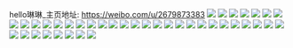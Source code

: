 hello琳琳_主页地址: https://weibo.com/u/2679873383 
![](https://wx4.sinaimg.cn/mw2000/9fbb9f67ly1h9f5ro5mwij22by3404qr.jpg) 
![](https://wx4.sinaimg.cn/mw2000/9fbb9f67ly1h9bjqkws20j20wr173tw5.jpg) 
![](https://wx4.sinaimg.cn/mw2000/9fbb9f67ly1h93nlivcnfj20wr1z0b29.jpg) 
![](https://wx4.sinaimg.cn/mw2000/9fbb9f67ly1h93nldq5xoj22c0340hdv.jpg) 
![](https://wx4.sinaimg.cn/mw2000/9fbb9f67ly1h93nlkvxlej20wr1z07wh.jpg) 
![](https://wx4.sinaimg.cn/mw2000/9fbb9f67ly1h8rpgpkpzlj21o0280b29.jpg) 
![](https://wx4.sinaimg.cn/mw2000/9fbb9f67ly1h8pkx7yokyj22c0340b29.jpg) 
![](https://wx4.sinaimg.cn/mw2000/9fbb9f67ly1h86rz4moygj20wr0q4q4e.jpg) 
![](https://wx4.sinaimg.cn/mw2000/9fbb9f67ly1h7f94ss8luj223g356gou.jpg) 
![](https://wx4.sinaimg.cn/mw2000/9fbb9f67ly1h7f94tsg0kj2340340u0z.jpg) 
![](https://wx4.sinaimg.cn/mw2000/9fbb9f67ly1h7f95a77cgj22dc35s4qr.jpg) 
![](https://wx4.sinaimg.cn/mw2000/9fbb9f67ly1h7f95q2y9wj20ku0rsaff.jpg) 
![](https://wx4.sinaimg.cn/mw2000/9fbb9f67ly1h78gqcytjej21o0280npd.jpg) 
![](https://wx4.sinaimg.cn/mw2000/9fbb9f67ly1h69yqbhcycj21o0280k34.jpg) 
![](https://wx4.sinaimg.cn/mw2000/9fbb9f67ly1h69yqteon4j21o0280qv5.jpg) 
![](https://wx4.sinaimg.cn/mw2000/9fbb9f67ly1h69yqbz6f9j20wi1luwfz.jpg) 
![](https://wx4.sinaimg.cn/mw2000/9fbb9f67ly1h69yqcbnmjj20wi1lm0t7.jpg) 
![](https://wx4.sinaimg.cn/mw2000/9fbb9f67ly1h58oxt2q5ij20u60u6gnk.jpg) 
![](https://wx4.sinaimg.cn/mw2000/9fbb9f67ly1h54zko6vvnj22802yohdv.jpg) 
![](https://wx4.sinaimg.cn/mw2000/9fbb9f67ly1h54zmlx4g7j20wi1l6tn1.jpg) 
![](https://wx4.sinaimg.cn/mw2000/9fbb9f67ly1h54zkqvh5gj23402c0x6p.jpg) 
![](https://wx4.sinaimg.cn/mw2000/9fbb9f67ly1h54zkrnagoj22c02c0npd.jpg) 
![](https://wx4.sinaimg.cn/mw2000/9fbb9f67ly1h54zl52ds6j20mi0u0q9h.jpg) 
![](https://wx4.sinaimg.cn/mw2000/9fbb9f67ly1h54zktujyjj22c0340hdt.jpg) 
![](https://wx4.sinaimg.cn/mw2000/9fbb9f67ly1h4zenw9drlj22cc340qv8.jpg) 
![](https://wx4.sinaimg.cn/mw2000/9fbb9f67ly1h4zensc2r8j22c1340e84.jpg) 
![](https://wx4.sinaimg.cn/mw2000/9fbb9f67ly1h4zentabi6j23402c07wh.jpg) 
![](https://wx4.sinaimg.cn/mw2000/9fbb9f67ly1h4zenxbwv8j22c0340u0x.jpg) 
![](https://wx4.sinaimg.cn/mw2000/9fbb9f67ly1h4vreirlmij22c0340npd.jpg) 
![](https://wx4.sinaimg.cn/mw2000/9fbb9f67ly1h4vrekepfjj20w51xb4ot.jpg) 
![](https://wx4.sinaimg.cn/mw2000/9fbb9f67ly1h4vremszb4j22c0340qv7.jpg) 
![](https://wx4.sinaimg.cn/mw2000/9fbb9f67ly1h4vrehky07j20wi1lsh9s.jpg) 
![](https://wx4.sinaimg.cn/mw2000/9fbb9f67ly1h4vregqf6nj20wi1y7e71.jpg) 
![](https://wx4.sinaimg.cn/mw2000/9fbb9f67ly1h4vreep5dzj22c0340u0z.jpg) 
![](https://wx4.sinaimg.cn/mw2000/9fbb9f67ly1h4rp3or6gbj22c033sx6p.jpg) 
![](https://wx4.sinaimg.cn/mw2000/9fbb9f67ly1h4rp3zvvy1j21o0280hdt.jpg) 
![](https://wx4.sinaimg.cn/mw2000/9fbb9f67ly1h4rp4wuyluj2340340u11.jpg) 
![](https://wx4.sinaimg.cn/mw2000/9fbb9f67ly1h4rp4yyll1j21o0280b29.jpg) 
![](https://wx4.sinaimg.cn/mw2000/9fbb9f67ly1h4rp4i85dsj22c0340b2b.jpg) 
![](https://wx4.sinaimg.cn/mw2000/9fbb9f67ly1h4rp5005szj21o0280e81.jpg) 
